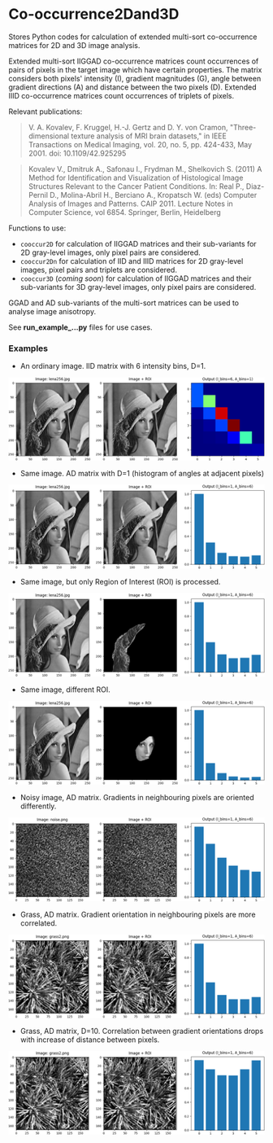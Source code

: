 # Co-occurrence2Dand3D
Stores Python codes for calculation of extended multi-sort co-occurrence matrices for 2D and 3D image analysis.

Extended multi-sort IIGGAD co-occurrence matrices count occurrences of pairs of pixels in the target
image which have certain properties. The matrix considers both pixels' intensity (I), gradient magnitudes (G),
angle between gradient directions (A) and distance between the two pixels (D).
Extended IIID co-occurrence matrices count occurrences of triplets of pixels.

Relevant publications:
> V. A. Kovalev, F. Kruggel, H.-J. Gertz and D. Y. von Cramon, 
"Three-dimensional texture analysis of MRI brain datasets," 
in IEEE Transactions on Medical Imaging, vol. 20, no. 5, pp. 424-433, May 2001.
doi: 10.1109/42.925295

> Kovalev V., Dmitruk A., Safonau I., Frydman M., Shelkovich S. (2011) 
A Method for Identification and Visualization of Histological Image 
Structures Relevant to the Cancer Patient Conditions. 
In: Real P., Diaz-Pernil D., Molina-Abril H., Berciano A., Kropatsch W. (eds) 
Computer Analysis of Images and Patterns. CAIP 2011. Lecture Notes in 
Computer Science, vol 6854. Springer, Berlin, Heidelberg

Functions to use:
* `cooccur2D` for calculation of IIGGAD matrices and their sub-variants
for 2D gray-level images, only pixel pairs are considered.
* `cooccur2Dn` for calculation of IID and IIID matrices
for 2D gray-level images, pixel pairs and triplets are considered.
* `cooccur3D` (*coming soon*) for calculation of IIGGAD matrices and their sub-variants
for 3D gray-level images, only pixel pairs are considered.

GGAD and AD sub-variants of the multi-sort matrices can be used to 
analyse image anisotropy.

See **run_example_...py** files for use cases.    

### Examples

* An ordinary image. IID matrix with 6 intensity bins, D=1.

 ![Alt text](readme_figs/01_Lena_IID.png?raw=true "Title")

* Same image. AD matrix with D=1 (histogram of angles at adjacent pixels)

 ![Alt text](readme_figs/02_Lena_AD.png?raw=true "Title")
 
 * Same image, but only Region of Interest (ROI) is processed.  

 ![Alt text](readme_figs/03_Lena_AD_roi1.png?raw=true "Title")
 
 * Same image, different ROI.  

 ![Alt text](readme_figs/04_Lena_AD_roi2.png?raw=true "Title")
 
 * Noisy image, AD matrix. Gradients in neighbouring pixels are oriented differently.  

 ![Alt text](readme_figs/05_noise_AD.png?raw=true "Title")

 * Grass, AD matrix. Gradient orientation in neighbouring pixels are more correlated.  

 ![Alt text](readme_figs/06_grass_AD.png?raw=true "Title")

* Grass, AD matrix, D=10. Correlation between gradient orientations drops with increase of distance between pixels.  

 ![Alt text](readme_figs/07_grass_AD_dist10.png?raw=true "Title")
